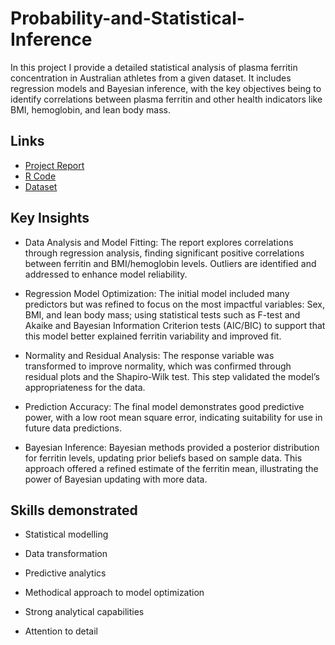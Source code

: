 # Probability-and-Statistical-Inference

In this project I provide a detailed statistical analysis of plasma ferritin concentration in Australian athletes from a given dataset. It includes regression models and Bayesian inference, with the key objectives being to identify correlations between plasma ferritin and other health indicators like BMI, hemoglobin, and lean body mass.  

## Links
- [Project Report](https://github.com/D-Wilkinson/Probability-and-Statistical-Inference/blob/71e2205fc90824593186ec28a12b0db0d733fb4d/PSI%20Report.pdf)
- [R Code](https://github.com/D-Wilkinson/Probability-and-Statistical-Inference/blob/00a17e91292ee01780633238202b7734c95e1e87/CourseWork%20Script.R)
- [Dataset](https://github.com/D-Wilkinson/Probability-and-Statistical-Inference/blob/79df366eac0f31a1e3ee041cc58bc3b8127ad35c/Sports%20Data%20CW%202019.csv)

## Key Insights
- Data Analysis and Model Fitting: The report explores correlations through regression analysis, finding significant positive correlations between ferritin and BMI/hemoglobin levels. Outliers are identified and addressed to enhance model reliability.

- Regression Model Optimization: The initial model included many predictors but was refined to focus on the most impactful variables: Sex, BMI, and lean body mass; using statistical tests such as F-test and Akaike and Bayesian Information Criterion tests (AIC/BIC) to support that this model better explained ferritin variability and improved fit.
- Normality and Residual Analysis: The response variable was transformed to improve normality, which was confirmed through residual plots and the Shapiro-Wilk test. This step validated the model’s appropriateness for the data.
- Prediction Accuracy: The final model demonstrates good predictive power, with a low root mean square error, indicating suitability for use in future data predictions.
- Bayesian Inference: Bayesian methods provided a posterior distribution for ferritin levels, updating prior beliefs based on sample data. This approach offered a refined estimate of the ferritin mean, illustrating the power of Bayesian updating with more data.
## Skills demonstrated
- Statistical modelling

- Data transformation
- Predictive analytics
- Methodical approach to model optimization
- Strong analytical capabilities
- Attention to detail 
